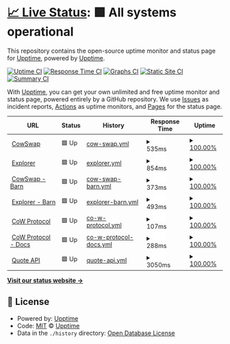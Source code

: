 # [📈 Live Status](https://upptime.github.io/upptime): <!--live status--> **🟩 All systems operational**

This repository contains the open-source uptime monitor and status page for [Upptime](https://upptime.js.org), powered by [Upptime](https://github.com/upptime/upptime).

[![Uptime CI](https://github.com/gnosis/cowswap/workflows/Uptime%20CI/badge.svg)](https://github.com/gnosis/cowswap/actions?query=workflow%3A%22Uptime+CI%22)
[![Response Time CI](https://github.com/gnosis/cowswap/workflows/Response%20Time%20CI/badge.svg)](https://github.com/gnosis/cowswap/actions?query=workflow%3A%22Response+Time+CI%22)
[![Graphs CI](https://github.com/gnosis/cowswap/workflows/Graphs%20CI/badge.svg)](https://github.com/gnosis/cowswap/actions?query=workflow%3A%22Graphs+CI%22)
[![Static Site CI](https://github.com/gnosis/cowswap/workflows/Static%20Site%20CI/badge.svg)](https://github.com/gnosis/cowswap/actions?query=workflow%3A%22Static+Site+CI%22)
[![Summary CI](https://github.com/gnosis/cowswap/workflows/Summary%20CI/badge.svg)](https://github.com/gnosis/cowswap/actions?query=workflow%3A%22Summary+CI%22)

With [Upptime](https://upptime.js.org), you can get your own unlimited and free uptime monitor and status page, powered entirely by a GitHub repository. We use [Issues](https://github.com/upptime/upptime/issues) as incident reports, [Actions](https://github.com/gnosis/cowswap/actions) as uptime monitors, and [Pages](https://upptime.github.io/upptime) for the status page.

<!--start: status pages-->
<!-- This summary is generated by Upptime (https://github.com/upptime/upptime) -->
<!-- Do not edit this manually, your changes will be overwritten -->
<!-- prettier-ignore -->
| URL | Status | History | Response Time | Uptime |
| --- | ------ | ------- | ------------- | ------ |
| <img alt="" src="https://favicons.githubusercontent.com/cowswap.exchange" height="13"> [CowSwap](https://cowswap.exchange/) | 🟩 Up | [cow-swap.yml](https://github.com/gnosis/cow-uptime/commits/HEAD/history/cow-swap.yml) | <details><summary><img alt="Response time graph" src="./graphs/cow-swap/response-time-week.png" height="20"> 535ms</summary><br><a href="https://status.cow.fi/history/cow-swap"><img alt="Response time 535" src="https://img.shields.io/endpoint?url=https%3A%2F%2Fraw.githubusercontent.com%2Fgnosis%2Fcow-uptime%2FHEAD%2Fapi%2Fcow-swap%2Fresponse-time.json"></a><br><a href="https://status.cow.fi/history/cow-swap"><img alt="24-hour response time 620" src="https://img.shields.io/endpoint?url=https%3A%2F%2Fraw.githubusercontent.com%2Fgnosis%2Fcow-uptime%2FHEAD%2Fapi%2Fcow-swap%2Fresponse-time-day.json"></a><br><a href="https://status.cow.fi/history/cow-swap"><img alt="7-day response time 535" src="https://img.shields.io/endpoint?url=https%3A%2F%2Fraw.githubusercontent.com%2Fgnosis%2Fcow-uptime%2FHEAD%2Fapi%2Fcow-swap%2Fresponse-time-week.json"></a><br><a href="https://status.cow.fi/history/cow-swap"><img alt="30-day response time 535" src="https://img.shields.io/endpoint?url=https%3A%2F%2Fraw.githubusercontent.com%2Fgnosis%2Fcow-uptime%2FHEAD%2Fapi%2Fcow-swap%2Fresponse-time-month.json"></a><br><a href="https://status.cow.fi/history/cow-swap"><img alt="1-year response time 535" src="https://img.shields.io/endpoint?url=https%3A%2F%2Fraw.githubusercontent.com%2Fgnosis%2Fcow-uptime%2FHEAD%2Fapi%2Fcow-swap%2Fresponse-time-year.json"></a></details> | <details><summary><a href="https://status.cow.fi/history/cow-swap">100.00%</a></summary><a href="https://status.cow.fi/history/cow-swap"><img alt="All-time uptime 100.00%" src="https://img.shields.io/endpoint?url=https%3A%2F%2Fraw.githubusercontent.com%2Fgnosis%2Fcow-uptime%2FHEAD%2Fapi%2Fcow-swap%2Fuptime.json"></a><br><a href="https://status.cow.fi/history/cow-swap"><img alt="24-hour uptime 100.00%" src="https://img.shields.io/endpoint?url=https%3A%2F%2Fraw.githubusercontent.com%2Fgnosis%2Fcow-uptime%2FHEAD%2Fapi%2Fcow-swap%2Fuptime-day.json"></a><br><a href="https://status.cow.fi/history/cow-swap"><img alt="7-day uptime 100.00%" src="https://img.shields.io/endpoint?url=https%3A%2F%2Fraw.githubusercontent.com%2Fgnosis%2Fcow-uptime%2FHEAD%2Fapi%2Fcow-swap%2Fuptime-week.json"></a><br><a href="https://status.cow.fi/history/cow-swap"><img alt="30-day uptime 100.00%" src="https://img.shields.io/endpoint?url=https%3A%2F%2Fraw.githubusercontent.com%2Fgnosis%2Fcow-uptime%2FHEAD%2Fapi%2Fcow-swap%2Fuptime-month.json"></a><br><a href="https://status.cow.fi/history/cow-swap"><img alt="1-year uptime 100.00%" src="https://img.shields.io/endpoint?url=https%3A%2F%2Fraw.githubusercontent.com%2Fgnosis%2Fcow-uptime%2FHEAD%2Fapi%2Fcow-swap%2Fuptime-year.json"></a></details>
| <img alt="" src="https://favicons.githubusercontent.com/explorer.cow.fi" height="13"> [Explorer](http://explorer.cow.fi) | 🟩 Up | [explorer.yml](https://github.com/gnosis/cow-uptime/commits/HEAD/history/explorer.yml) | <details><summary><img alt="Response time graph" src="./graphs/explorer/response-time-week.png" height="20"> 854ms</summary><br><a href="https://status.cow.fi/history/explorer"><img alt="Response time 854" src="https://img.shields.io/endpoint?url=https%3A%2F%2Fraw.githubusercontent.com%2Fgnosis%2Fcow-uptime%2FHEAD%2Fapi%2Fexplorer%2Fresponse-time.json"></a><br><a href="https://status.cow.fi/history/explorer"><img alt="24-hour response time 827" src="https://img.shields.io/endpoint?url=https%3A%2F%2Fraw.githubusercontent.com%2Fgnosis%2Fcow-uptime%2FHEAD%2Fapi%2Fexplorer%2Fresponse-time-day.json"></a><br><a href="https://status.cow.fi/history/explorer"><img alt="7-day response time 854" src="https://img.shields.io/endpoint?url=https%3A%2F%2Fraw.githubusercontent.com%2Fgnosis%2Fcow-uptime%2FHEAD%2Fapi%2Fexplorer%2Fresponse-time-week.json"></a><br><a href="https://status.cow.fi/history/explorer"><img alt="30-day response time 854" src="https://img.shields.io/endpoint?url=https%3A%2F%2Fraw.githubusercontent.com%2Fgnosis%2Fcow-uptime%2FHEAD%2Fapi%2Fexplorer%2Fresponse-time-month.json"></a><br><a href="https://status.cow.fi/history/explorer"><img alt="1-year response time 854" src="https://img.shields.io/endpoint?url=https%3A%2F%2Fraw.githubusercontent.com%2Fgnosis%2Fcow-uptime%2FHEAD%2Fapi%2Fexplorer%2Fresponse-time-year.json"></a></details> | <details><summary><a href="https://status.cow.fi/history/explorer">100.00%</a></summary><a href="https://status.cow.fi/history/explorer"><img alt="All-time uptime 100.00%" src="https://img.shields.io/endpoint?url=https%3A%2F%2Fraw.githubusercontent.com%2Fgnosis%2Fcow-uptime%2FHEAD%2Fapi%2Fexplorer%2Fuptime.json"></a><br><a href="https://status.cow.fi/history/explorer"><img alt="24-hour uptime 100.00%" src="https://img.shields.io/endpoint?url=https%3A%2F%2Fraw.githubusercontent.com%2Fgnosis%2Fcow-uptime%2FHEAD%2Fapi%2Fexplorer%2Fuptime-day.json"></a><br><a href="https://status.cow.fi/history/explorer"><img alt="7-day uptime 100.00%" src="https://img.shields.io/endpoint?url=https%3A%2F%2Fraw.githubusercontent.com%2Fgnosis%2Fcow-uptime%2FHEAD%2Fapi%2Fexplorer%2Fuptime-week.json"></a><br><a href="https://status.cow.fi/history/explorer"><img alt="30-day uptime 100.00%" src="https://img.shields.io/endpoint?url=https%3A%2F%2Fraw.githubusercontent.com%2Fgnosis%2Fcow-uptime%2FHEAD%2Fapi%2Fexplorer%2Fuptime-month.json"></a><br><a href="https://status.cow.fi/history/explorer"><img alt="1-year uptime 100.00%" src="https://img.shields.io/endpoint?url=https%3A%2F%2Fraw.githubusercontent.com%2Fgnosis%2Fcow-uptime%2FHEAD%2Fapi%2Fexplorer%2Fuptime-year.json"></a></details>
| <img alt="" src="https://favicons.githubusercontent.com/barn.cowswap.exchange" height="13"> [CowSwap - Barn](https://barn.cowswap.exchange/) | 🟩 Up | [cow-swap-barn.yml](https://github.com/gnosis/cow-uptime/commits/HEAD/history/cow-swap-barn.yml) | <details><summary><img alt="Response time graph" src="./graphs/cow-swap-barn/response-time-week.png" height="20"> 373ms</summary><br><a href="https://status.cow.fi/history/cow-swap-barn"><img alt="Response time 373" src="https://img.shields.io/endpoint?url=https%3A%2F%2Fraw.githubusercontent.com%2Fgnosis%2Fcow-uptime%2FHEAD%2Fapi%2Fcow-swap-barn%2Fresponse-time.json"></a><br><a href="https://status.cow.fi/history/cow-swap-barn"><img alt="24-hour response time 483" src="https://img.shields.io/endpoint?url=https%3A%2F%2Fraw.githubusercontent.com%2Fgnosis%2Fcow-uptime%2FHEAD%2Fapi%2Fcow-swap-barn%2Fresponse-time-day.json"></a><br><a href="https://status.cow.fi/history/cow-swap-barn"><img alt="7-day response time 373" src="https://img.shields.io/endpoint?url=https%3A%2F%2Fraw.githubusercontent.com%2Fgnosis%2Fcow-uptime%2FHEAD%2Fapi%2Fcow-swap-barn%2Fresponse-time-week.json"></a><br><a href="https://status.cow.fi/history/cow-swap-barn"><img alt="30-day response time 373" src="https://img.shields.io/endpoint?url=https%3A%2F%2Fraw.githubusercontent.com%2Fgnosis%2Fcow-uptime%2FHEAD%2Fapi%2Fcow-swap-barn%2Fresponse-time-month.json"></a><br><a href="https://status.cow.fi/history/cow-swap-barn"><img alt="1-year response time 373" src="https://img.shields.io/endpoint?url=https%3A%2F%2Fraw.githubusercontent.com%2Fgnosis%2Fcow-uptime%2FHEAD%2Fapi%2Fcow-swap-barn%2Fresponse-time-year.json"></a></details> | <details><summary><a href="https://status.cow.fi/history/cow-swap-barn">100.00%</a></summary><a href="https://status.cow.fi/history/cow-swap-barn"><img alt="All-time uptime 100.00%" src="https://img.shields.io/endpoint?url=https%3A%2F%2Fraw.githubusercontent.com%2Fgnosis%2Fcow-uptime%2FHEAD%2Fapi%2Fcow-swap-barn%2Fuptime.json"></a><br><a href="https://status.cow.fi/history/cow-swap-barn"><img alt="24-hour uptime 100.00%" src="https://img.shields.io/endpoint?url=https%3A%2F%2Fraw.githubusercontent.com%2Fgnosis%2Fcow-uptime%2FHEAD%2Fapi%2Fcow-swap-barn%2Fuptime-day.json"></a><br><a href="https://status.cow.fi/history/cow-swap-barn"><img alt="7-day uptime 100.00%" src="https://img.shields.io/endpoint?url=https%3A%2F%2Fraw.githubusercontent.com%2Fgnosis%2Fcow-uptime%2FHEAD%2Fapi%2Fcow-swap-barn%2Fuptime-week.json"></a><br><a href="https://status.cow.fi/history/cow-swap-barn"><img alt="30-day uptime 100.00%" src="https://img.shields.io/endpoint?url=https%3A%2F%2Fraw.githubusercontent.com%2Fgnosis%2Fcow-uptime%2FHEAD%2Fapi%2Fcow-swap-barn%2Fuptime-month.json"></a><br><a href="https://status.cow.fi/history/cow-swap-barn"><img alt="1-year uptime 100.00%" src="https://img.shields.io/endpoint?url=https%3A%2F%2Fraw.githubusercontent.com%2Fgnosis%2Fcow-uptime%2FHEAD%2Fapi%2Fcow-swap-barn%2Fuptime-year.json"></a></details>
| <img alt="" src="https://favicons.githubusercontent.com/barn.explorer.cow.fi" height="13"> [Explorer - Barn](https://barn.explorer.cow.fi) | 🟩 Up | [explorer-barn.yml](https://github.com/gnosis/cow-uptime/commits/HEAD/history/explorer-barn.yml) | <details><summary><img alt="Response time graph" src="./graphs/explorer-barn/response-time-week.png" height="20"> 493ms</summary><br><a href="https://status.cow.fi/history/explorer-barn"><img alt="Response time 493" src="https://img.shields.io/endpoint?url=https%3A%2F%2Fraw.githubusercontent.com%2Fgnosis%2Fcow-uptime%2FHEAD%2Fapi%2Fexplorer-barn%2Fresponse-time.json"></a><br><a href="https://status.cow.fi/history/explorer-barn"><img alt="24-hour response time 684" src="https://img.shields.io/endpoint?url=https%3A%2F%2Fraw.githubusercontent.com%2Fgnosis%2Fcow-uptime%2FHEAD%2Fapi%2Fexplorer-barn%2Fresponse-time-day.json"></a><br><a href="https://status.cow.fi/history/explorer-barn"><img alt="7-day response time 493" src="https://img.shields.io/endpoint?url=https%3A%2F%2Fraw.githubusercontent.com%2Fgnosis%2Fcow-uptime%2FHEAD%2Fapi%2Fexplorer-barn%2Fresponse-time-week.json"></a><br><a href="https://status.cow.fi/history/explorer-barn"><img alt="30-day response time 493" src="https://img.shields.io/endpoint?url=https%3A%2F%2Fraw.githubusercontent.com%2Fgnosis%2Fcow-uptime%2FHEAD%2Fapi%2Fexplorer-barn%2Fresponse-time-month.json"></a><br><a href="https://status.cow.fi/history/explorer-barn"><img alt="1-year response time 493" src="https://img.shields.io/endpoint?url=https%3A%2F%2Fraw.githubusercontent.com%2Fgnosis%2Fcow-uptime%2FHEAD%2Fapi%2Fexplorer-barn%2Fresponse-time-year.json"></a></details> | <details><summary><a href="https://status.cow.fi/history/explorer-barn">100.00%</a></summary><a href="https://status.cow.fi/history/explorer-barn"><img alt="All-time uptime 100.00%" src="https://img.shields.io/endpoint?url=https%3A%2F%2Fraw.githubusercontent.com%2Fgnosis%2Fcow-uptime%2FHEAD%2Fapi%2Fexplorer-barn%2Fuptime.json"></a><br><a href="https://status.cow.fi/history/explorer-barn"><img alt="24-hour uptime 100.00%" src="https://img.shields.io/endpoint?url=https%3A%2F%2Fraw.githubusercontent.com%2Fgnosis%2Fcow-uptime%2FHEAD%2Fapi%2Fexplorer-barn%2Fuptime-day.json"></a><br><a href="https://status.cow.fi/history/explorer-barn"><img alt="7-day uptime 100.00%" src="https://img.shields.io/endpoint?url=https%3A%2F%2Fraw.githubusercontent.com%2Fgnosis%2Fcow-uptime%2FHEAD%2Fapi%2Fexplorer-barn%2Fuptime-week.json"></a><br><a href="https://status.cow.fi/history/explorer-barn"><img alt="30-day uptime 100.00%" src="https://img.shields.io/endpoint?url=https%3A%2F%2Fraw.githubusercontent.com%2Fgnosis%2Fcow-uptime%2FHEAD%2Fapi%2Fexplorer-barn%2Fuptime-month.json"></a><br><a href="https://status.cow.fi/history/explorer-barn"><img alt="1-year uptime 100.00%" src="https://img.shields.io/endpoint?url=https%3A%2F%2Fraw.githubusercontent.com%2Fgnosis%2Fcow-uptime%2FHEAD%2Fapi%2Fexplorer-barn%2Fuptime-year.json"></a></details>
| <img alt="" src="https://favicons.githubusercontent.com/cow.fi" height="13"> [CoW Protocol](https://cow.fi) | 🟩 Up | [co-w-protocol.yml](https://github.com/gnosis/cow-uptime/commits/HEAD/history/co-w-protocol.yml) | <details><summary><img alt="Response time graph" src="./graphs/co-w-protocol/response-time-week.png" height="20"> 107ms</summary><br><a href="https://status.cow.fi/history/co-w-protocol"><img alt="Response time 107" src="https://img.shields.io/endpoint?url=https%3A%2F%2Fraw.githubusercontent.com%2Fgnosis%2Fcow-uptime%2FHEAD%2Fapi%2Fco-w-protocol%2Fresponse-time.json"></a><br><a href="https://status.cow.fi/history/co-w-protocol"><img alt="24-hour response time 128" src="https://img.shields.io/endpoint?url=https%3A%2F%2Fraw.githubusercontent.com%2Fgnosis%2Fcow-uptime%2FHEAD%2Fapi%2Fco-w-protocol%2Fresponse-time-day.json"></a><br><a href="https://status.cow.fi/history/co-w-protocol"><img alt="7-day response time 107" src="https://img.shields.io/endpoint?url=https%3A%2F%2Fraw.githubusercontent.com%2Fgnosis%2Fcow-uptime%2FHEAD%2Fapi%2Fco-w-protocol%2Fresponse-time-week.json"></a><br><a href="https://status.cow.fi/history/co-w-protocol"><img alt="30-day response time 107" src="https://img.shields.io/endpoint?url=https%3A%2F%2Fraw.githubusercontent.com%2Fgnosis%2Fcow-uptime%2FHEAD%2Fapi%2Fco-w-protocol%2Fresponse-time-month.json"></a><br><a href="https://status.cow.fi/history/co-w-protocol"><img alt="1-year response time 107" src="https://img.shields.io/endpoint?url=https%3A%2F%2Fraw.githubusercontent.com%2Fgnosis%2Fcow-uptime%2FHEAD%2Fapi%2Fco-w-protocol%2Fresponse-time-year.json"></a></details> | <details><summary><a href="https://status.cow.fi/history/co-w-protocol">100.00%</a></summary><a href="https://status.cow.fi/history/co-w-protocol"><img alt="All-time uptime 100.00%" src="https://img.shields.io/endpoint?url=https%3A%2F%2Fraw.githubusercontent.com%2Fgnosis%2Fcow-uptime%2FHEAD%2Fapi%2Fco-w-protocol%2Fuptime.json"></a><br><a href="https://status.cow.fi/history/co-w-protocol"><img alt="24-hour uptime 100.00%" src="https://img.shields.io/endpoint?url=https%3A%2F%2Fraw.githubusercontent.com%2Fgnosis%2Fcow-uptime%2FHEAD%2Fapi%2Fco-w-protocol%2Fuptime-day.json"></a><br><a href="https://status.cow.fi/history/co-w-protocol"><img alt="7-day uptime 100.00%" src="https://img.shields.io/endpoint?url=https%3A%2F%2Fraw.githubusercontent.com%2Fgnosis%2Fcow-uptime%2FHEAD%2Fapi%2Fco-w-protocol%2Fuptime-week.json"></a><br><a href="https://status.cow.fi/history/co-w-protocol"><img alt="30-day uptime 100.00%" src="https://img.shields.io/endpoint?url=https%3A%2F%2Fraw.githubusercontent.com%2Fgnosis%2Fcow-uptime%2FHEAD%2Fapi%2Fco-w-protocol%2Fuptime-month.json"></a><br><a href="https://status.cow.fi/history/co-w-protocol"><img alt="1-year uptime 100.00%" src="https://img.shields.io/endpoint?url=https%3A%2F%2Fraw.githubusercontent.com%2Fgnosis%2Fcow-uptime%2FHEAD%2Fapi%2Fco-w-protocol%2Fuptime-year.json"></a></details>
| <img alt="" src="https://favicons.githubusercontent.com/docs.cow.fi" height="13"> [CoW Protocol - Docs](https://docs.cow.fi) | 🟩 Up | [co-w-protocol-docs.yml](https://github.com/gnosis/cow-uptime/commits/HEAD/history/co-w-protocol-docs.yml) | <details><summary><img alt="Response time graph" src="./graphs/co-w-protocol-docs/response-time-week.png" height="20"> 288ms</summary><br><a href="https://status.cow.fi/history/co-w-protocol-docs"><img alt="Response time 288" src="https://img.shields.io/endpoint?url=https%3A%2F%2Fraw.githubusercontent.com%2Fgnosis%2Fcow-uptime%2FHEAD%2Fapi%2Fco-w-protocol-docs%2Fresponse-time.json"></a><br><a href="https://status.cow.fi/history/co-w-protocol-docs"><img alt="24-hour response time 181" src="https://img.shields.io/endpoint?url=https%3A%2F%2Fraw.githubusercontent.com%2Fgnosis%2Fcow-uptime%2FHEAD%2Fapi%2Fco-w-protocol-docs%2Fresponse-time-day.json"></a><br><a href="https://status.cow.fi/history/co-w-protocol-docs"><img alt="7-day response time 288" src="https://img.shields.io/endpoint?url=https%3A%2F%2Fraw.githubusercontent.com%2Fgnosis%2Fcow-uptime%2FHEAD%2Fapi%2Fco-w-protocol-docs%2Fresponse-time-week.json"></a><br><a href="https://status.cow.fi/history/co-w-protocol-docs"><img alt="30-day response time 288" src="https://img.shields.io/endpoint?url=https%3A%2F%2Fraw.githubusercontent.com%2Fgnosis%2Fcow-uptime%2FHEAD%2Fapi%2Fco-w-protocol-docs%2Fresponse-time-month.json"></a><br><a href="https://status.cow.fi/history/co-w-protocol-docs"><img alt="1-year response time 288" src="https://img.shields.io/endpoint?url=https%3A%2F%2Fraw.githubusercontent.com%2Fgnosis%2Fcow-uptime%2FHEAD%2Fapi%2Fco-w-protocol-docs%2Fresponse-time-year.json"></a></details> | <details><summary><a href="https://status.cow.fi/history/co-w-protocol-docs">100.00%</a></summary><a href="https://status.cow.fi/history/co-w-protocol-docs"><img alt="All-time uptime 100.00%" src="https://img.shields.io/endpoint?url=https%3A%2F%2Fraw.githubusercontent.com%2Fgnosis%2Fcow-uptime%2FHEAD%2Fapi%2Fco-w-protocol-docs%2Fuptime.json"></a><br><a href="https://status.cow.fi/history/co-w-protocol-docs"><img alt="24-hour uptime 100.00%" src="https://img.shields.io/endpoint?url=https%3A%2F%2Fraw.githubusercontent.com%2Fgnosis%2Fcow-uptime%2FHEAD%2Fapi%2Fco-w-protocol-docs%2Fuptime-day.json"></a><br><a href="https://status.cow.fi/history/co-w-protocol-docs"><img alt="7-day uptime 100.00%" src="https://img.shields.io/endpoint?url=https%3A%2F%2Fraw.githubusercontent.com%2Fgnosis%2Fcow-uptime%2FHEAD%2Fapi%2Fco-w-protocol-docs%2Fuptime-week.json"></a><br><a href="https://status.cow.fi/history/co-w-protocol-docs"><img alt="30-day uptime 100.00%" src="https://img.shields.io/endpoint?url=https%3A%2F%2Fraw.githubusercontent.com%2Fgnosis%2Fcow-uptime%2FHEAD%2Fapi%2Fco-w-protocol-docs%2Fuptime-month.json"></a><br><a href="https://status.cow.fi/history/co-w-protocol-docs"><img alt="1-year uptime 100.00%" src="https://img.shields.io/endpoint?url=https%3A%2F%2Fraw.githubusercontent.com%2Fgnosis%2Fcow-uptime%2FHEAD%2Fapi%2Fco-w-protocol-docs%2Fuptime-year.json"></a></details>
| <img alt="" src="https://favicons.githubusercontent.com/api.cow.fi" height="13"> [Quote API](https://api.cow.fi/mainnet/api/v1/quote) | 🟩 Up | [quote-api.yml](https://github.com/gnosis/cow-uptime/commits/HEAD/history/quote-api.yml) | <details><summary><img alt="Response time graph" src="./graphs/quote-api/response-time-week.png" height="20"> 3050ms</summary><br><a href="https://status.cow.fi/history/quote-api"><img alt="Response time 3050" src="https://img.shields.io/endpoint?url=https%3A%2F%2Fraw.githubusercontent.com%2Fgnosis%2Fcow-uptime%2FHEAD%2Fapi%2Fquote-api%2Fresponse-time.json"></a><br><a href="https://status.cow.fi/history/quote-api"><img alt="24-hour response time 3057" src="https://img.shields.io/endpoint?url=https%3A%2F%2Fraw.githubusercontent.com%2Fgnosis%2Fcow-uptime%2FHEAD%2Fapi%2Fquote-api%2Fresponse-time-day.json"></a><br><a href="https://status.cow.fi/history/quote-api"><img alt="7-day response time 3050" src="https://img.shields.io/endpoint?url=https%3A%2F%2Fraw.githubusercontent.com%2Fgnosis%2Fcow-uptime%2FHEAD%2Fapi%2Fquote-api%2Fresponse-time-week.json"></a><br><a href="https://status.cow.fi/history/quote-api"><img alt="30-day response time 3050" src="https://img.shields.io/endpoint?url=https%3A%2F%2Fraw.githubusercontent.com%2Fgnosis%2Fcow-uptime%2FHEAD%2Fapi%2Fquote-api%2Fresponse-time-month.json"></a><br><a href="https://status.cow.fi/history/quote-api"><img alt="1-year response time 3050" src="https://img.shields.io/endpoint?url=https%3A%2F%2Fraw.githubusercontent.com%2Fgnosis%2Fcow-uptime%2FHEAD%2Fapi%2Fquote-api%2Fresponse-time-year.json"></a></details> | <details><summary><a href="https://status.cow.fi/history/quote-api">100.00%</a></summary><a href="https://status.cow.fi/history/quote-api"><img alt="All-time uptime 100.00%" src="https://img.shields.io/endpoint?url=https%3A%2F%2Fraw.githubusercontent.com%2Fgnosis%2Fcow-uptime%2FHEAD%2Fapi%2Fquote-api%2Fuptime.json"></a><br><a href="https://status.cow.fi/history/quote-api"><img alt="24-hour uptime 100.00%" src="https://img.shields.io/endpoint?url=https%3A%2F%2Fraw.githubusercontent.com%2Fgnosis%2Fcow-uptime%2FHEAD%2Fapi%2Fquote-api%2Fuptime-day.json"></a><br><a href="https://status.cow.fi/history/quote-api"><img alt="7-day uptime 100.00%" src="https://img.shields.io/endpoint?url=https%3A%2F%2Fraw.githubusercontent.com%2Fgnosis%2Fcow-uptime%2FHEAD%2Fapi%2Fquote-api%2Fuptime-week.json"></a><br><a href="https://status.cow.fi/history/quote-api"><img alt="30-day uptime 100.00%" src="https://img.shields.io/endpoint?url=https%3A%2F%2Fraw.githubusercontent.com%2Fgnosis%2Fcow-uptime%2FHEAD%2Fapi%2Fquote-api%2Fuptime-month.json"></a><br><a href="https://status.cow.fi/history/quote-api"><img alt="1-year uptime 100.00%" src="https://img.shields.io/endpoint?url=https%3A%2F%2Fraw.githubusercontent.com%2Fgnosis%2Fcow-uptime%2FHEAD%2Fapi%2Fquote-api%2Fuptime-year.json"></a></details>

<!--end: status pages-->

[**Visit our status website →**](https://upptime.github.io/upptime)

## 📄 License

- Powered by: [Upptime](https://github.com/upptime/upptime)
- Code: [MIT](./LICENSE) © [Upptime](https://upptime.js.org)
- Data in the `./history` directory: [Open Database License](https://opendatacommons.org/licenses/odbl/1-0/)
